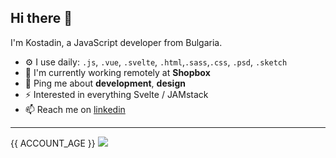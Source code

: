 ## Hi there 👋

I'm Kostadin, a JavaScript developer from Bulgaria.

- ⚙️ I use daily: `.js`, `.vue`, `.svelte`, `.html`,`.sass`,`.css`, `.psd`, `.sketch`
- 🏢 I'm currently working remotely at **Shopbox**
- 💬 Ping me about **development**, **design**
- ⚡️ Interested in everything Svelte / JAMstack
- 📫 Reach me on [linkedin](linkedin.com/in/kostadin-terziev)

---

{{ ACCOUNT_AGE }}
<img src="https://github-readme-stats.vercel.app/api/top-langs/?username=terziev1&layout=compact">

